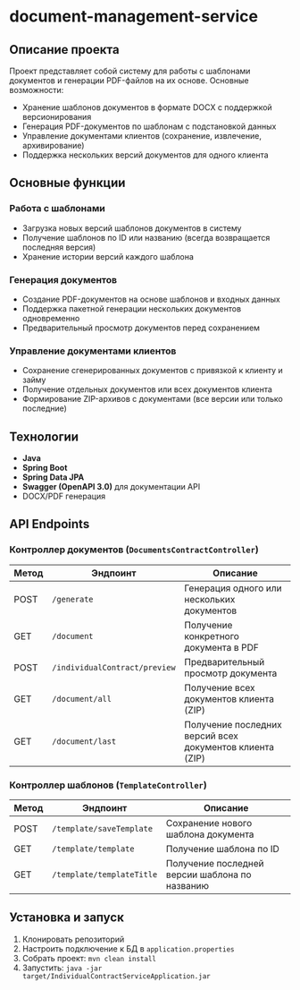 # document-management-service

## Описание проекта

Проект представляет собой систему для работы с шаблонами документов и генерации PDF-файлов на их основе. Основные возможности:

- Хранение шаблонов документов в формате DOCX с поддержкой версионирования
- Генерация PDF-документов по шаблонам с подстановкой данных
- Управление документами клиентов (сохранение, извлечение, архивирование)
- Поддержка нескольких версий документов для одного клиента

## Основные функции

### Работа с шаблонами
- Загрузка новых версий шаблонов документов в систему
- Получение шаблонов по ID или названию (всегда возвращается последняя версия)
- Хранение истории версий каждого шаблона

### Генерация документов
- Создание PDF-документов на основе шаблонов и входных данных
- Поддержка пакетной генерации нескольких документов одновременно
- Предварительный просмотр документов перед сохранением

### Управление документами клиентов
- Сохранение сгенерированных документов с привязкой к клиенту и займу
- Получение отдельных документов или всех документов клиента
- Формирование ZIP-архивов с документами (все версии или только последние)

## Технологии

- **Java**
- **Spring Boot**
- **Spring Data JPA**
- **Swagger (OpenAPI 3.0)** для документации API
- DOCX/PDF генерация

## API Endpoints

### Контроллер документов (`DocumentsContractController`)
| Метод | Эндпоинт | Описание |
|-------|----------|----------|
| POST  | `/generate` | Генерация одного или нескольких документов |
| GET   | `/document` | Получение конкретного документа в PDF |
| POST  | `/individualContract/preview` | Предварительный просмотр документа |
| GET   | `/document/all` | Получение всех документов клиента (ZIP) |
| GET   | `/document/last` | Получение последних версий всех документов клиента (ZIP) |

### Контроллер шаблонов (`TemplateController`)
| Метод | Эндпоинт | Описание |
|-------|----------|----------|
| POST  | `/template/saveTemplate` | Сохранение нового шаблона документа |
| GET   | `/template/template` | Получение шаблона по ID |
| GET   | `/template/templateTitle` | Получение последней версии шаблона по названию |

## Установка и запуск

1. Клонировать репозиторий
2. Настроить подключение к БД в `application.properties`
3. Собрать проект: `mvn clean install`
4. Запустить: `java -jar target/IndividualContractServiceApplication.jar`
